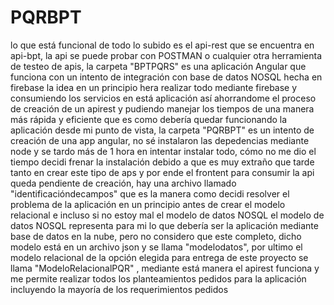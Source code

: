 # PQRBPT
lo que está funcional de todo lo subido es el api-rest que se encuentra en api-bpt, la api se puede probar con POSTMAN
o cualquier otra herramienta de testeo de apis, la carpeta "BPTPQRS" es una aplicación Angular que funciona con un intento de integración con base de datos NOSQL hecha en firebase
la idea en un principio hera realizar todo mediante firebase y consumiendo los servicios en está aplicación así ahorrandome el proceso de creación de un apirest y pudiendo manejar
los tiempos de una manera más rápida y eficiente que es como debería quedar funcionando la aplicación desde mi punto de vista, la carpeta "PQRBPT" es un intento de creación de
una app angular, no sé instalaron las depedencias mediante node y se tardo más de 1 hora en intentar instalar todo, cómo no me dio el tiempo decidi frenar la instalación debido
a que es muy extraño que tarde tanto en crear este tipo de aps y por ende el frontent para consumir la api queda pendiente de creación, hay una archivo llamado 
"identificacióndecampos" que es la manera como decidi resolver el problema de la aplicación en un principio antes de crear el modelo relacional 
e incluso si no estoy mal el modelo de datos NOSQL el modelo de datos NOSQL representa para mi lo que debería ser la aplicación mediante base de datos en la nube,
pero no considero que este completo, dicho modelo está en un archivo json y se llama "modelodatos", por ultimo el modelo relacional de la opción elegida para entrega de este 
proyecto se llama "ModeloRelacionalPQR" , mediante está manera el apirest funciona y me permite realizar todos los planteamientos pedidos para la aplicación incluyendo la mayoría
de los requerimientos pedidos
